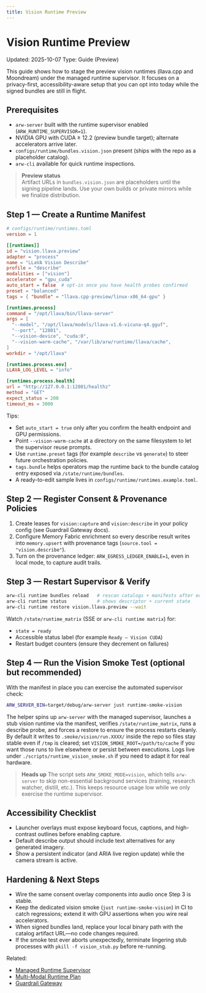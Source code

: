 ```yaml
---
title: Vision Runtime Preview
---
```


# Vision Runtime Preview

Updated: 2025-10-07
Type: Guide (Preview)

This guide shows how to stage the preview vision runtimes (llava.cpp and Moondream) under the managed runtime supervisor. It focuses on a privacy-first, accessibility-aware setup that you can opt into today while the signed bundles are still in flight.

## Prerequisites
- `arw-server` built with the runtime supervisor enabled (`ARW_RUNTIME_SUPERVISOR=1`).
- NVIDIA GPU with CUDA ≥ 12.2 (preview bundle target); alternate accelerators arrive later.
- `configs/runtime/bundles.vision.json` present (ships with the repo as a placeholder catalog).
- `arw-cli` available for quick runtime inspections.

> **Preview status**  
> Artifact URLs in `bundles.vision.json` are placeholders until the signing pipeline lands. Use your own builds or private mirrors while we finalize distribution.

## Step 1 — Create a Runtime Manifest

```toml
# configs/runtime/runtimes.toml
version = 1

[[runtimes]]
id = "vision.llava.preview"
adapter = "process"
name = "LLaVA Vision Describe"
profile = "describe"
modalities = ["vision"]
accelerator = "gpu_cuda"
auto_start = false  # opt-in once you have health probes confirmed
preset = "balanced"
tags = { "bundle" = "llava.cpp-preview/linux-x86_64-gpu" }

[runtimes.process]
command = "/opt/llava/bin/llava-server"
args = [
  "--model", "/opt/llava/models/llava-v1.6-vicuna-q4.gguf",
  "--port", "12801",
  "--vision-device", "cuda:0",
  "--vision-warm-cache", "/var/lib/arw/runtime/llava/cache",
]
workdir = "/opt/llava"

[runtimes.process.env]
LLAVA_LOG_LEVEL = "info"

[runtimes.process.health]
url = "http://127.0.0.1:12801/healthz"
method = "GET"
expect_status = 200
timeout_ms = 3000
```

Tips:
- Set `auto_start = true` only after you confirm the health endpoint and GPU permissions.
- Point `--vision-warm-cache` at a directory on the same filesystem to let the supervisor reuse prompts.
- Use `runtime.preset` tags (for example `describe` vs `generate`) to steer future orchestration policies.
- `tags.bundle` helps operators map the runtime back to the bundle catalog entry exposed via `/state/runtime/bundles`.
- A ready-to-edit sample lives in `configs/runtime/runtimes.example.toml`.

## Step 2 — Register Consent & Provenance Policies
1. Create leases for `vision:capture` and `vision:describe` in your policy config (see Guardrail Gateway docs).
2. Configure Memory Fabric enrichment so every describe result writes into `memory.upsert` with provenance tags (`source.tool = "vision.describe"`).
3. Turn on the provenance ledger: `ARW_EGRESS_LEDGER_ENABLE=1`, even in local mode, to capture audit trails.

## Step 3 — Restart Supervisor & Verify

```bash
arw-cli runtime bundles reload   # rescan catalogs + manifests after editing
arw-cli runtime status           # shows descriptor + current state
arw-cli runtime restore vision.llava.preview --wait
```

Watch `/state/runtime_matrix` (SSE or `arw-cli runtime matrix`) for:
- `state = ready`
- Accessible status label (for example `Ready – Vision CUDA`)
- Restart budget counters (ensure they decrement on failures)

## Step 4 — Run the Vision Smoke Test (optional but recommended)

With the manifest in place you can exercise the automated supervisor check:

```bash
ARW_SERVER_BIN=target/debug/arw-server just runtime-smoke-vision
```

The helper spins up `arw-server` with the managed supervisor, launches a stub vision runtime via the manifest, verifies `/state/runtime_matrix`, runs a describe probe, and forces a restore to ensure the process restarts cleanly. By default it writes to `.smoke/vision/run.XXXX/` inside the repo so files stay stable even if `/tmp` is cleared; set `VISION_SMOKE_ROOT=/path/to/cache` if you want those runs to live elsewhere or persist between executions. Logs live under `./scripts/runtime_vision_smoke.sh` if you need to adapt it for real hardware.

> **Heads up** The script sets `ARW_SMOKE_MODE=vision`, which tells `arw-server` to skip non-essential background services (training, research watcher, distill, etc.). This keeps resource usage low while we only exercise the runtime supervisor.

## Accessibility Checklist
- Launcher overlays must expose keyboard focus, captions, and high-contrast outlines before enabling capture.
- Default describe output should include text alternatives for any generated imagery.
- Show a persistent indicator (and ARIA live region update) while the camera stream is active.

## Hardening & Next Steps
- Wire the same consent overlay components into audio once Step 3 is stable.
- Keep the dedicated vision smoke (`just runtime-smoke-vision`) in CI to catch regressions; extend it with GPU assertions when you wire real accelerators.
- When signed bundles land, replace your local binary path with the catalog artifact URL—no code changes required.
- If the smoke test ever aborts unexpectedly, terminate lingering stub processes with `pkill -f vision_stub.py` before re-running.

Related:
- [Managed Runtime Supervisor](../architecture/managed_runtime_supervisor.md)
- [Multi-Modal Runtime Plan](../architecture/multimodal_runtime_plan.md)
- [Guardrail Gateway](../architecture/egress_firewall.md)
